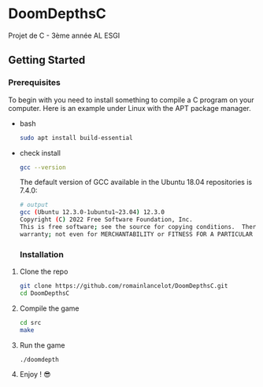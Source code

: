 # DoomDepthsC
Projet de C - 3ème année AL ESGI

<!-- GETTING STARTED -->
## Getting Started

### Prerequisites

To begin with you need to install something to compile a C program on your computer. Here is an example under Linux with the APT package manager.
* bash
  ```sh
  sudo apt install build-essential
  ```
* check install
  ```sh
  gcc --version
  ```
  The default version of GCC available in the Ubuntu 18.04 repositories is 7.4.0:
  ```sh
  # output
  gcc (Ubuntu 12.3.0-1ubuntu1~23.04) 12.3.0
  Copyright (C) 2022 Free Software Foundation, Inc.
  This is free software; see the source for copying conditions.  There is NO
  warranty; not even for MERCHANTABILITY or FITNESS FOR A PARTICULAR PURPOSE.
  ```
  ### Installation

1. Clone the repo
   ```sh
   git clone https://github.com/romainlancelot/DoomDepthsC.git
   cd DoomDepthsC
   ```
3. Compile the game
   ```sh
   cd src
   make
   ```
4. Run the game
   ```sh
   ./doomdepth
   ```
5. Enjoy ! 😎


